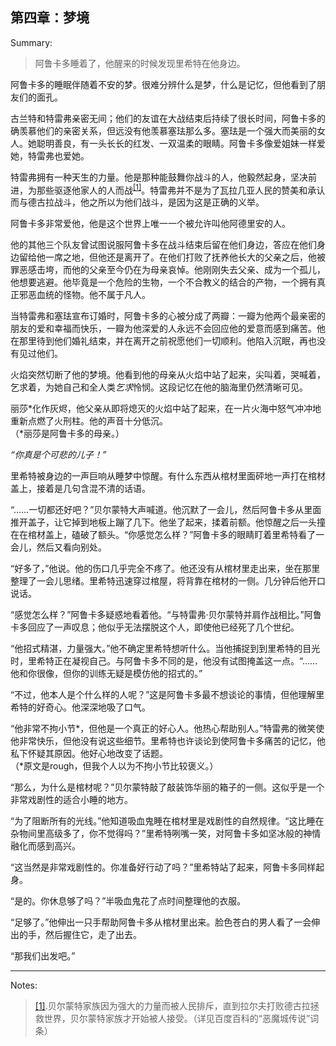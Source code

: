 <h2>第四章：梦境</h2>

<p>Summary:</p>
<blockquote>
<p>阿鲁卡多睡着了，他醒来的时候发现里希特在他身边。</p>
</blockquote>
<p>阿鲁卡多的睡眠伴随着不安的梦。很难分辨什么是梦，什么是记忆，但他看到了朋友们的面孔。</p>
<p>古兰特和特雷弗亲密无间；他们的友谊在大战结束后持续了很长时间，阿鲁卡多的确羡慕他们的亲密关系，但远没有他羡慕塞珐那么多。塞珐是一个强大而美丽的女人。她聪明善良，有一头长长的红发、一双温柔的眼睛。阿鲁卡多像爱姐妹一样爱她，特雷弗也爱她。</p>
<p>特雷弗拥有一种天生的力量。他是那种能鼓舞你战斗的人，他毅然起身，坚决前进，为那些驱逐他家人的人而战<sup id="la4-1"><a href="#a4-1">[1]</a></sup>。特雷弗并不是为了瓦拉几亚人民的赞美和承认而与德古拉战斗，他之所以为他们战斗，是因为这是正确的义举。</p>
<p>阿鲁卡多非常爱他，他是这个世界上唯一一个被允许叫他阿德里安的人。</p>
<p>他的其他三个队友曾试图说服阿鲁卡多在战斗结束后留在他们身边，答应在他们身边留给他一席之地，但他还是离开了。在他们打败了抚养他长大的父亲之后，他被罪恶感击垮，而他的父亲至今仍在为母亲哀悼。他刚刚失去父亲、成为一个孤儿，他想要逃避。他毕竟是一个危险的生物，一个不合教义的结合的产物，一个拥有真正邪恶血统的怪物。他不属于凡人。</p>
<p>当特雷弗和塞珐宣布订婚时，阿鲁卡多的心被分成了两瓣：一瓣为他两个最亲密的朋友的爱和幸福而快乐，一瓣为他深爱的人永远不会回应他的爱意而感到痛苦。他在那里待到他们婚礼结束，并在离开之前祝愿他们一切顺利。他陷入沉眠，再也没有见过他们。</p>
<p>火焰突然切断了他的梦境。他看到他的母亲从火焰中站了起来，尖叫着，哭喊着，乞求着，为她自己和全人类<i>乞求</i>怜悯。这段记忆在他的脑海里仍然清晰可见。</p>
<p>丽莎*化作灰烬，他父亲从即将熄灭的火焰中站了起来，在一片火海中怒气冲冲地重新点燃了火刑柱。他的声音十分低沉。<br/>（*丽莎是阿鲁卡多的母亲。）</p>
<p><i>“你真是个可悲的儿子！”</i></p>
<p>里希特被身边的一声巨响从睡梦中惊醒。有什么东西从棺材里面砰地一声打在棺材盖上，接着是几句含混不清的话语。</p>
<p>“……一切都还好吧？”贝尔蒙特大声喊道。他沉默了一会儿，然后阿鲁卡多从里面推开盖子，让它掉到地板上蹦了几下。他坐了起来，揉着前额。他惊醒之后一头撞在在棺材盖上，磕破了额头。“你感觉怎么样？”阿鲁卡多的眼睛盯着里希特看了一会儿，然后又看向别处。</p>
<p>“好多了，”他说。他的伤口几乎完全不疼了。他还没有从棺材里走出来，坐在那里整理了一会儿思绪。里希特迅速穿过棺屋，将背靠在棺材的一侧。几分钟后他开口说话。</p>
<p>“感觉怎么样？”阿鲁卡多疑惑地看着他。“与特雷弗·贝尔蒙特并肩作战相比。”阿鲁卡多回应了一声叹息；他似乎无法摆脱这个人，即使他已经死了几个世纪。</p>
<p>“他招式精湛，力量强大。”他不确定里希特想听什么。当他捕捉到到里希特的目光时，里希特正在凝视自己。与阿鲁卡多不同的是，他没有试图掩盖这一点。“……他和你很像，但你的训练无疑是模仿他的招式的。”</p>
<p>“不过，他本人是个什么样的人呢？”这是阿鲁卡多最不想谈论的事情，但他理解里希特的好奇心。他深深地吸了口气。</p>
<p>“他非常不拘小节*，但他是一个真正的好心人。他热心帮助别人。”特雷弗的微笑使他非常快乐，但他没有说这些细节。里希特也许谈论到使阿鲁卡多痛苦的记忆，他私下怀疑其原因。他好心地改变了话题。<br/>（*原文是rough，但我个人以为不拘小节比较褒义。）</p>
<p>“那么，为什么是棺材呢？”贝尔蒙特敲了敲装饰华丽的箱子的一侧。这似乎是一个非常戏剧性的适合小睡的地方。</p>
<p>“为了阻断所有的光线。”他知道吸血鬼睡在棺材里是戏剧性的自然规律。“这比睡在杂物间里高级多了，你不觉得吗？”里希特咧嘴一笑，对阿鲁卡多如坚冰般的神情融化而感到高兴。</p>
<p>“这当然是非常戏剧性的。你准备好行动了吗？”里希特站了起来，阿鲁卡多同样起身。</p>
<p>“是的。你休息够了吗？”半吸血鬼花了点时间整理他的衣服。</p>
<p>“足够了。”他伸出一只手帮助阿鲁卡多从棺材里出来。脸色苍白的男人看了一会伸出的手，然后握住它，走了出去。</p>
<p>“那我们出发吧。”</p>
<hr/>
<p>Notes:</p>
<blockquote>
<p id="a4-1"><a href="#la4-1">[1]</a>.贝尔蒙特家族因为强大的力量而被人民排斥，直到拉尔夫打败德古拉拯救世界，贝尔蒙特家族才开始被人接受。（详见百度百科的“恶魔城传说”词条）</p>
</blockquote>